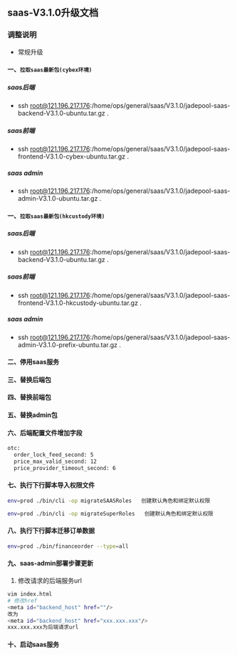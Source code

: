## saas-V3.1.0升级文档
### 调整说明
- 常规升级 
#### 一、`拉取saas最新包(cybex环境)`
##### saas后端
- ssh root@121.196.217.176:/home/ops/general/saas/V3.1.0/jadepool-saas-backend-V3.1.0-ubuntu.tar.gz .
##### saas前端
- ssh root@121.196.217.176:/home/ops/general/saas/V3.1.0/jadepool-saas-frontend-V3.1.0-cybex-ubuntu.tar.gz .
##### saas admin
- ssh root@121.196.217.176:/home/ops/general/saas/V3.1.0/jadepool-saas-admin-V3.1.0-ubuntu.tar.gz .
#### 一、`拉取saas最新包(hkcustody环境)`
##### saas后端
- ssh root@121.196.217.176:/home/ops/general/saas/V3.1.0/jadepool-saas-backend-V3.1.0-ubuntu.tar.gz .
##### saas前端
- ssh root@121.196.217.176:/home/ops/general/saas/V3.1.0/jadepool-saas-frontend-V3.1.0-hkcustody-ubuntu.tar.gz .
##### saas admin
- ssh root@121.196.217.176:/home/ops/general/saas/V3.1.0/jadepool-saas-admin-V3.1.0-prefix-ubuntu.tar.gz .
#### 二、停用saas服务
#### 三、替换后端包
#### 四、替换前端包
#### 五、替换admin包
#### 六、后端配置文件增加字段
```bash
otc:
  order_lock_feed_second: 5
  price_max_valid_second: 12
  price_provider_timeout_second: 6
```
#### 七、执行下行脚本导入权限文件
```bash
env=prod ./bin/cli -op migrateSAASRoles   创建默认角色和绑定默认权限
```
```bash
env=prod ./bin/cli -op migrateSuperRoles   创建默认角色和绑定默认权限
```
#### 八、执行下行脚本迁移订单数据
```bash
env=prod ./bin/financeorder --type=all
```
#### 九、saas-admin部署步骤更新

1. 修改请求的后端服务url
```bash
vim index.html
# 修改href
<meta id="backend_host" href=""/>
改为
<meta id="backend_host" href="xxx.xxx.xxx"/>
xxx.xxx.xxx为后端请求url
```

#### 十、启动saas服务

